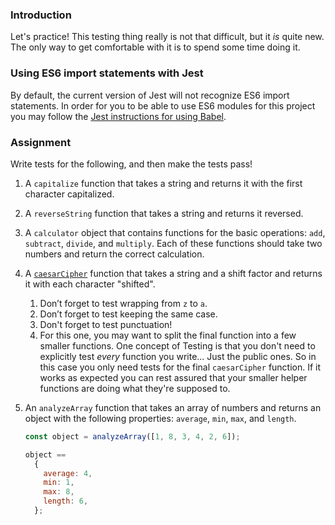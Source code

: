 ### Introduction

Let's practice! This testing thing really is not that difficult, but it _is_ quite new. The only way to get comfortable with it is to spend some time doing it.

### Using ES6 import statements with Jest

By default, the current version of Jest will not recognize ES6 import statements. In order for you to be able to use ES6 modules for this project you may follow the [Jest instructions for using Babel](https://jestjs.io/docs/en/getting-started#using-babel).

### Assignment

<div class="lesson-content__panel" markdown="1">
Write tests for the following, and then make the tests pass!

1. A `capitalize` function that takes a string and returns it with the first character capitalized.
1. A `reverseString` function that takes a string and returns it reversed.
1. A `calculator` object that contains functions for the basic operations: `add`, `subtract`, `divide`, and `multiply`. Each of these functions should take two numbers and return the correct calculation.
1. A [`caesarCipher`](https://crypto.interactive-maths.com/caesar-shift-cipher.html) function that takes a string and a shift factor and returns it with each character "shifted".
   1. Don’t forget to test wrapping from `z` to `a`.
   1. Don’t forget to test keeping the same case.
   1. Don't forget to test punctuation!
   1. For this one, you may want to split the final function into a few smaller functions. One concept of Testing is that you don't need to explicitly test _every_ function you write... Just the public ones. So in this case you only need tests for the final `caesarCipher` function. If it works as expected you can rest assured that your smaller helper functions are doing what they're supposed to.
1. An `analyzeArray` function that takes an array of numbers and returns an object with the following properties: `average`, `min`, `max`, and `length`.

   ```javascript
   const object = analyzeArray([1, 8, 3, 4, 2, 6]);

   object ==
     {
       average: 4,
       min: 1,
       max: 8,
       length: 6,
     };
   ```

</div>
